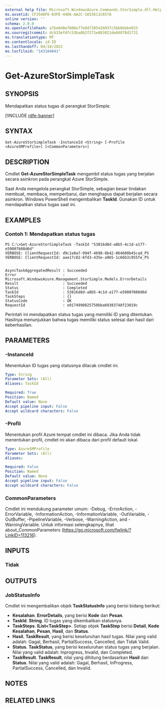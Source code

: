 ```yaml
---
external help file: Microsoft.WindowsAzure.Commands.StorSimple.dll-Help.xml
ms.assetid: CF3548F6-03FE-44D6-AA2C-1015611C657A
online version: ''
schema: 2.0.0
ms.openlocfilehash: a7be848e7806e77e8d720542b037c5bb0dabe933
ms.sourcegitcommit: dcb33efdfc53ba0b2f271e883021de84878d1f31
ms.translationtype: MT
ms.contentlocale: id-ID
ms.lasthandoff: 04/18/2022
ms.locfileid: "143104841"
---
```

# Get-AzureStorSimpleTask

## SYNOPSIS
Mendapatkan status tugas di perangkat StorSimple.

[!INCLUDE [rdfe-banner](../../includes/rdfe-banner.md)]

## SYNTAX

```
Get-AzureStorSimpleTask -InstanceId <String> [-Profile <AzureSMProfile>] [<CommonParameters>]
```

## DESCRIPTION
Cmdlet **Get-AzureStorSimpleTask** mengambil status tugas yang berjalan secara asinkron pada perangkat Azure StorSimple.

Saat Anda mengelola perangkat StorSimple, sebagian besar tindakan membuat, membaca, memperbarui, dan menghapus dapat berjalan secara asinkron.
Windows PowerShell mengembalikan **TaskId**.
Gunakan ID untuk mendapatkan status tugas saat ini.

## EXAMPLES

### Contoh 1: Mendapatkan status tugas
```
PS C:\>Get-AzureStorSimpleTask -TaskId "53816d8d-a8b5-4c1d-a177-e59007608d6d"
VERBOSE: ClientRequestId: d9c1e8a7-994f-4698-8b42-064600b45cad_PS
VERBOSE: ClientRequestId: aae17c82-6fd3-435e-a965-1c66b3c955fe_PS


AsyncTaskAggregatedResult : Succeeded
Error                     : Microsoft.WindowsAzure.Management.StorSimple.Models.ErrorDetails
Result                    : Succeeded
Status                    : Completed
TaskId                    : 53816d8d-a8b5-4c1d-a177-e59007608d6d
TaskSteps                 : {}
StatusCode                : OK
RequestId                 : e9174990825750bba69383748f23019c
```

Perintah ini mendapatkan status tugas yang memiliki ID yang ditentukan.
Hasilnya menunjukkan bahwa tugas memiliki status selesai dan hasil dari keberhasilan.

## PARAMETERS

### -InstanceId
Menentukan ID tugas yang statusnya dilacak cmdlet ini.

```yaml
Type: String
Parameter Sets: (All)
Aliases: TaskId

Required: True
Position: Named
Default value: None
Accept pipeline input: False
Accept wildcard characters: False
```

### -Profil
Menentukan profil Azure tempat cmdlet ini dibaca.
Jika Anda tidak menentukan profil, cmdlet ini akan dibaca dari profil default lokal.

```yaml
Type: AzureSMProfile
Parameter Sets: (All)
Aliases: 

Required: False
Position: Named
Default value: None
Accept pipeline input: False
Accept wildcard characters: False
```

### CommonParameters
Cmdlet ini mendukung parameter umum: -Debug, -ErrorAction, -ErrorVariable, -InformationAction, -InformationVariable, -OutVariable, -OutBuffer, -PipelineVariable, -Verbose, -WarningAction, and -WarningVariable. Untuk informasi selengkapnya, lihat about_CommonParameters (https://go.microsoft.com/fwlink/?LinkID=113216).

## INPUTS

### Tidak

## OUTPUTS

### JobStatusInfo
Cmdlet ini mengembalikan objek **TaskStatusInfo** yang berisi bidang berikut: 

- **Kesalahan**.
**ErrorDetails**, yang berisi **Kode** dan **Pesan**.
- **TaskId**.
**String**.
ID tugas yang dikembalikan statusnya.
- **TaskSteps**.
**IList\<TaskStep\>**.
Setiap objek **TaskStep** berisi **Detail**, **Kode Kesalahan**, **Pesan**, **Hasil**, dan **Status**.
- **Hasil.**
**TaskResult**, yang berisi keseluruhan hasil tugas.
Nilai yang valid adalah: Gagal, Berhasil, PartialSuccess, Cancelled, dan Tidak Valid.
- **Status**.
**TaskStatus**, yang berisi keseluruhan status tugas yang berjalan.
Nilai yang valid adalah: Inprogress, Invalid, dan Completed.
- **TaskResult**.
**TaskResult**, nilai yang dihitung berdasarkan **Hasil** dan **Status**.
Nilai yang valid adalah: Gagal, Berhasil, InProgress, PartialSuccess, Cancelled, dan Invalid.

## NOTES

## RELATED LINKS

